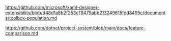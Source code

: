 ﻿https://github.com/microsoft/xaml-designer-extensibility/blob/d48d1a8b2f253cf1f479abb213249615fdd8495c/documents/toolbox-population.md

https://github.com/dotnet/project-system/blob/main/docs/feature-comparison.md